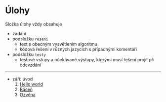 # Úlohy

Složka úlohy vždy obsahuje
- zadání
- podsložku `reseni`
  - text s obecným vysvětlením algoritmu
  - kódová řešení v různých jazycích s případnými komentáři
- podsložku `testy`
  - testové vstupy a očekávané výstupy, kterými musí řešení projít při odevzdání

---

- září: úvod
  1. [Hello world](01-hello-world)
  2. [Báseň](02-basen)
  3. [Ozvěna](03-ozvena)
